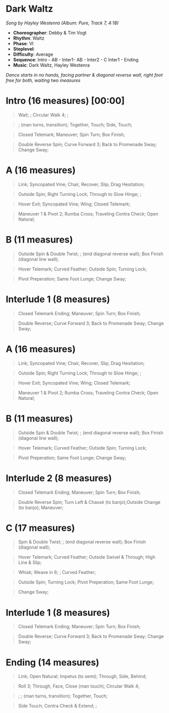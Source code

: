# Dark Waltz
*Song by Hayley Westenra (Album: Pure, Track 7, 4:18)*
 
* **Choreographer**: Debby & Tim Vogt
* **Rhythm**: Waltz
* **Phase**: VI
* **Steplevel**: 
* **Difficulty**: Average
* **Sequence**: Intro - AB - Inter1- AB - Inter2 - C Inter1 - Ending
* **Music**: Dark Waltz, Hayley Westenra
 
*Dance starts in no hands, facing partner & diagonal reverse wall, right foot free for both, waiting two measures*
 
# Intro (16 measures) [00:00]

> Wait; ; Circular Walk 4; ;

> ; (man turns, transition); Together, Touch; Side, Touch;

> Closed Telemark; Maneuver; Spin Turn; Box Finish;

> Double Reverse Spin; Curve Forward 3; Back to Promenade Sway; Change Sway;

# A (16 measures)

> Link; Syncopated Vine; Chair, Recover, Slip; Drag Hesitation;

> Outside Spin; Right Turning Lock; Through to Slow Hinge; ;

> Hover Exit; Syncopated Vine; Wing; Closed Telemark;

> Maneuver 1 & Pivot 2; Rumba Cross; Traveling Contra Check; Open Natural;

# B (11 measures)

> Outside Spin & Double Twist; ; (end diagonal reverse wall); Box Finish (diagonal line wall); 

> Hover Telemark; Curved Feather; Outside Spin; Turning Lock; 

> Pivot Preperation; Same Foot Lunge; Change Sway;

# Interlude 1 (8 measures)

> Closed Telemark Ending; Maneuver; Spin Turn; Box Finish;

> Double Reverse; Curve Forward 3; Back to Promenade Sway; Change Sway;

# A (16 measures)

> Link; Syncopated Vine; Chair, Recover, Slip; Drag Hesitation;

> Outside Spin; Right Turning Lock; Through to Slow Hinge; ;

> Hover Exit; Syncopated Vine; Wing; Closed Telemark;

> Maneuver 1 & Pivot 2; Rumba Cross; Traveling Contra Check; Open Natural;

# B (11 measures)

> Outside Spin & Double Twist; ; (end diagonal reverse wall); Box Finish (diagonal line wall); 

> Hover Telemark; Curved Feather; Outside Spin; Turning Lock; 

> Pivot Preperation; Same Foot Lunge; Change Sway;

# Interlude 2 (8 measures)

> Closed Telemark Ending; Maneuver; Spin Turn; Box Finish;

> Double Reverse Spin; Turn Left & Chassé (to banjo);Outside Change (to banjo); Maneuver;

# C (17 measures)

> Spin & Double Twist; ; (end diagonal reverse wall); Box Finish (diagonal wall); 

> Hover Telemark; Curved Feather; Outside Swivel & Through; High Line & Slip; 

> Whisk; Weave in 6; ; Curved Feather;

> Outside Spin; Turning Lock; Pivot Preperation; Same Foot Lunge;

> Change Sway;

# Interlude 1 (8 measures)

> Closed Telemark Ending; Maneuver; Spin Turn; Box Finish;

> Double Reverse; Curve Forward 3; Back to Promenade Sway; Change Sway;

# Ending (14 measures)

> Link; Open Natural; Impetus (to semi); Through, Side, Behind;

> Roll 3; Through, Face, Close (man touch); Circular Walk 4; 

> ; ; (man turns, transition); Together, Touch; 

> Side Touch; Contra Check & Extend; ;